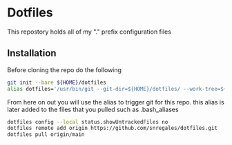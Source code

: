 # Dotfiles

This repostory holds all of my "." prefix configuration files

## Installation

Before cloning the repo do the following

```bash
git init --bare ${HOME}/dotfiles
alias dotfiles='/usr/bin/git --git-dir=${HOME}/dotfiles/ --work-tree=${HOME}'
```

From here on out you will use the alias to trigger git for this repo.
this alias is later added to the files that you pulled such as .bash_aliases 

```bash
dotfiles config --local status.showUntrackedFiles no
dotfiles remote add origin https://github.com/snregales/dotfiles.git
dotfiles pull origin/main
```